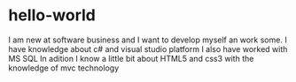 # hello-world
I am new at software business and I want to develop myself an work some.
I have knowledge about c# and visual studio platform
I also have worked with MS SQL 
In adition I know a little bit about HTML5 and css3 with the knowledge of mvc technology
